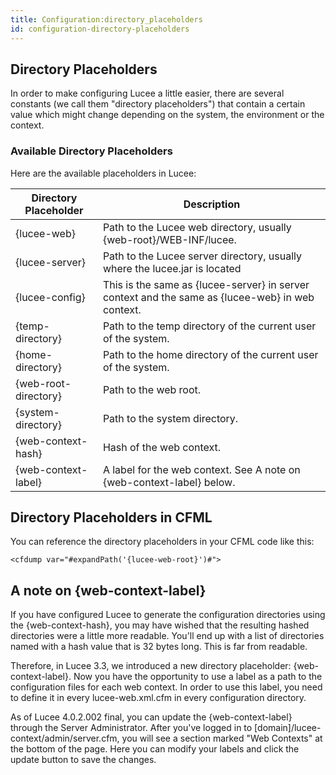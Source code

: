 ```yaml
---
title: Configuration:directory_placeholders
id: configuration-directory-placeholders
---
```


## Directory Placeholders ##

In order to make configuring Lucee a little easier, there are several constants (we call them "directory placeholders") that contain a certain value which might change depending on the system, the environment or the context.

### Available Directory Placeholders ###

Here are the available placeholders in Lucee:


Directory Placeholder         |    	Description                                                            |
------------------------      | --------------------------------------------
{lucee-web}                   | Path to the Lucee web directory, usually {web-root}/WEB-INF/lucee.         |
{lucee-server}                | Path to the Lucee server directory, usually where the lucee.jar is located |
{lucee-config}                | This is the same as {lucee-server} in server context and the same as {lucee-web} in web context. |
{temp-directory}              | Path to the temp directory of the current user of the system. |
{home-directory}              | Path to the home directory of the current user of the system. |
{web-root-directory}          | Path to the web root.                                         |
{system-directory}            | Path to the system directory.                                 |
{web-context-hash}            | Hash of the web context.                                      |
{web-context-label}           | A label for the web context. See A note on {web-context-label} below. |

## Directory Placeholders in CFML  ##

You can reference the directory placeholders in your CFML code like this:

```lucee
<cfdump var="#expandPath('{lucee-web-root}')#">
```

## A note on {web-context-label} ##

If you have configured Lucee to generate the configuration directories using the {web-context-hash}, you may have wished that the resulting hashed directories were a little more readable. You'll end up with a list of directories named with a hash value that is 32 bytes long. This is far from readable.

Therefore, in Lucee 3.3, we introduced a new directory placeholder: {web-context-label}. Now you have the opportunity to use a label as a path to the configuration files for each web context. In order to use this label, you need to define it in every lucee-web.xml.cfm in every configuration directory.

As of Lucee 4.0.2.002 final, you can update the {web-context-label} through the Server Administrator. After you've logged in to [domain]/lucee-context/admin/server.cfm, you will see a section marked "Web Contexts" at the bottom of the page. Here you can modify your labels and click the update button to save the changes.


